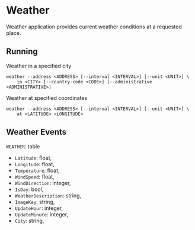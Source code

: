# Weather

Weather application provides current weather conditions at a requested place.

## Running

Weather in a specified city

```
weather --address <ADDRESS> [--interval <INTERVAL>] [--unit <UNIT>] \
    in <CITY> [--country-code <CODE>] [--administrative <ADMINISTRATIVE>]
```

Weather at specified coordinates

```
weather --address <ADDRESS> [--interval <INTERVAL>] [--unit <UNIT>] \
    at <LATITUDE> <LONGITUDE>
```

## Weather Events

`WEATHER`: table

- `Latitude`: float,
- `Longitude`: float,
- `Temperature`: float,
- `WindSpeed`: float,
- `WindDirection`: integer,
- `IsDay`: bool,
- `WeatherDescription`: string,
- `ImageKey`: string,
- `UpdateHour`: integer,
- `UpdateMinute`: integer,
- `City`: string,